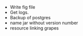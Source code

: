 * Write fig file
* Get logs.
* Backup of postgres
* name jar without version number
* resource linking grapes
